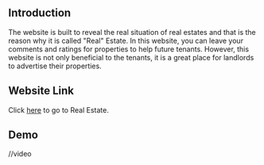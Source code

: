 ## Introduction

The website is built to reveal the real situation of real estates and that is the reason why it is called "Real" Estate. In this website, you can leave your comments and ratings for properties to help future tenants. However, this website is not only beneficial to the tenants, it is a great place for landlords to advertise their properties.

## Website Link
Click [here](http://54.175.102.152:3000/) to go to Real Estate.

## Demo

//video
